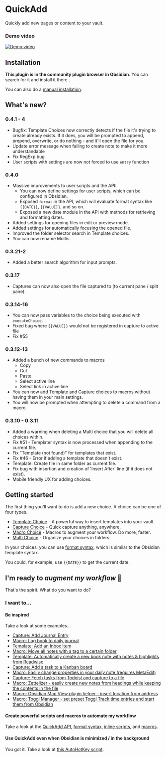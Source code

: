 # QuickAdd
Quickly add new pages or content to your vault.
### Demo video
[![Demo video](https://img.youtube.com/vi/gYK3VDQsZJo/0.jpg)](https://www.youtube.com/watch?v=gYK3VDQsZJo)

## Installation
**This plugin is in the community plugin browser in Obsidian**. You can search for it and install it there .

You can also do a [manual installation](docs/ManualInstallation.md).

## What's new?
### 0.4.1 - 4
- Bugfix: Template Choices now correctly detects if the file it's trying to create already exists. If it does, you will be prompted to append, prepend, overwrite, or do nothing - and it'll open the file for you.
- Update error message when failing to create note to make it more understandable
- Fix RegExp bug
- User scripts with settings are now not forced to use ``entry`` function

### 0.4.0
- Massive improvements to user scripts and the API:
  - You can now define settings for user scripts, which can be configured in Obsidian.
  - Exposed ``format`` in the API, which will evaluate format syntax like `{{DATE}}`, `{{VALUE}}`, and so on.
  - Exposed a new date module in the API with methods for retrieving and formatting dates.
- Added settings for opening files in edit or preview mode.
- Added settings for automatically focusing the opened file.
- Improved the folder selector search in Template choices.
- You can now rename Multis.

### 0.3.21-2
- Added a better search algorithm for input prompts.

### 0.3.17
- Captures can now also open the file captured to (to current pane / split pane).

### 0.3.14-16
- You can now pass variables to the choice being executed with ``executeChoice``.
- Fixed bug where ``{{VALUE}}`` would not be registered in capture to active file
- Fix #55

### 0.3.12-13
- Added a bunch of new commands to macros
  - Copy
  - Cut
  - Paste
  - Select active line
  - Select link in active line
- You can now add Template and Capture choices to macros without having them in your main settings.
- You will now be prompted when attempting to delete a command from a macro.

### 0.3.10 - 0.3.11
- Added a warning when deleting a Multi choice that you will delete all choices within.
- Fix #51 - Templater syntax is now processed when appending to the current file.
- Fix "Template (not found)" for templates that exist.
- Fix #46 - Error if adding a template that doesn't exist.
- Template: Create file in same folder as current file.
- Fix bug with insertion and creation of 'Insert After' line (if it does not exist).
- Mobile friendly UX for adding choices.

## Getting started
The first thing you'll want to do is add a new choice. A choice can be one of four types.
- [Template Choice](docs/Choices/TemplateChoice.md) - A powerful way to insert templates into your vault.
- [Capture Choice](docs/Choices/CaptureChoice.md) - Quick capture anything, anywhere.
- [Macro Choice](docs/Choices/MacroChoice.md) - Macros to augment your workflow. Do more, faster.
- [Multi Choice](docs/Choices/MultiChoice.md) - Organize your choices in folders.

In your choices, you can use [format syntax](docs/FormatSyntax.md), which is similar to the Obsidian template syntax.

You could, for example, use ``{{DATE}}`` to get the current date.

## I'm ready to _augment my workflow_ 🚀
That's the spirit. What do you want to do?

### I want to...
#### Be inspired
Take a look at some examples...
- [Capture: Add Journal Entry](docs/Examples/Capture_AddJournalEntry.md)
- [Macro: Log book to daily journal](docs/Examples/Macro_LogBookToDailyJournal.md)
- [Template: Add an Inbox Item](docs/Examples/Template_AddAnInboxItem.md)
- [Macro: Move all notes with a tag to a certain folder](docs/Examples/Macro_MoveNotesWithATagToAFolder.md)
- [Template: Automatically create a new book note with notes & highlights from Readwise](docs/Examples/Template_AutomaticBookNotesFromReadwise.md)
- [Capture: Add a task to a Kanban board](docs/Examples/Capture_AddTaskToKanbanBoard.md)
- [Macro: Easily change properties in your daily note (requires MetaEdit)](docs/Examples/Macro_ChangePropertyInDailyNotes.md)
- [Capture: Fetch tasks from Todoist and capture to a file](docs/Examples/Capture_FetchTasksFromTodoist.md)
- [Macro: Zettelizer - easily create new notes from headings while keeping the contents in the file](docs/Examples/Macro_Zettelizer.md)
- [Macro: Obsidian Map View plugin helper - insert location from address](docs/Examples/Macro_AddLocationLongLatFromAddress.md)
- [Macro: Toggl Manager - set preset Toggl Track time entries and start them from Obsidian](docs/Examples/Macro_TogglManager.md)

#### Create powerful scripts and macros to automate my workflow
Take a look at the [QuickAdd API](docs/QuickAddAPI.md), [format syntax](docs/FormatSyntax.md), [inline scripts](docs/InlineScripts.md), and [macros](docs/Choices/MacroChoice.md).

#### Use QuickAdd even when Obsidian is minimized / in the background
You got it. Take a look at [this AutoHotKey script](docs/AHK_OpenQuickAddFromDesktop.md).

